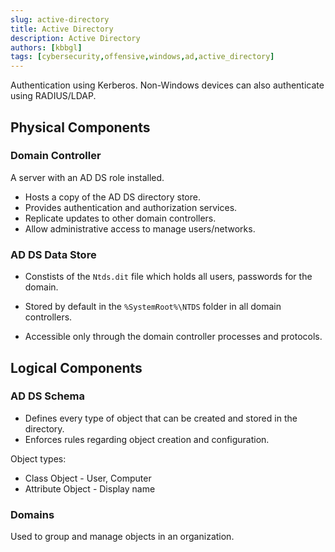 ```yaml
---
slug: active-directory
title: Active Directory
description: Active Directory
authors: [kbbgl]
tags: [cybersecurity,offensive,windows,ad,active_directory]
---
```


Authentication using Kerberos. Non-Windows devices can also authenticate using RADIUS/LDAP.


## Physical Components
### Domain Controller

A server with an AD DS role installed.

* Hosts a copy of the AD DS directory store.
* Provides authentication and authorization services.
* Replicate updates to other domain controllers.
* Allow administrative access to manage users/networks.

### AD DS Data Store

- Constists of the `Ntds.dit` file which holds all users, passwords for the domain.

- Stored by default in the `%SystemRoot%\NTDS` folder in all domain controllers.

- Accessible only through the domain controller processes and protocols.


## Logical Components

### AD DS Schema

- Defines every type of object that can be created and stored in the directory.
- Enforces rules regarding object creation and configuration.

Object types:
* Class Object - User, Computer
* Attribute Object - Display name

### Domains

Used to group and manage objects in an organization.


